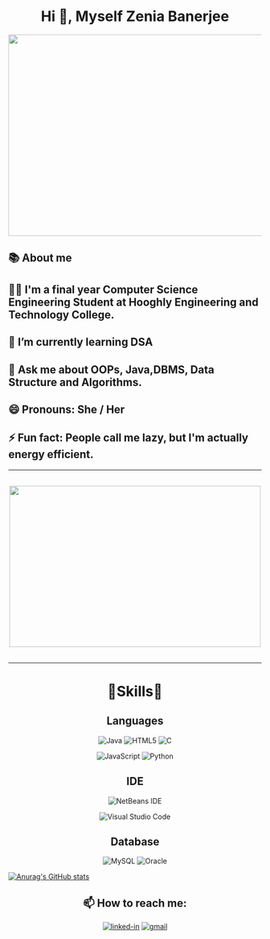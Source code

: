 <h1 align="center">
        Hi 👋, Myself Zenia Banerjee
</h1>



<div align="center">
    <img src="https://user-images.githubusercontent.com/106901860/179251359-8619a5ed-85b9-41bd-849f-39f956767daf.gif" width="600" height="400" />
</div>

## 📚 About me

## 🙋‍♀️ I'm a final year Computer Science Engineering Student at Hooghly Engineering and Technology College.

## 🌱 I’m currently learning DSA 

## 💬 Ask me about OOPs, Java,DBMS, Data Structure and Algorithms.

    
## 😄 Pronouns: She / Her 

## ⚡ Fun fact: People call me lazy, but I'm actually energy efficient.


 ---
 
 <br />
<div align="center">
<a href="https://drive.google.com/file/d/1kRjVkSw914P0ZbyZKs4MenSf2ylFWUl_/view?usp=sharing" "> <img src="https://media.giphy.com/media/wiL7rnxKvoMC49kEZ5/giphy.gif" width="500px" height="320px" target="_blank"></a>
</div>
<br />

---

<h1 align="center">
💪Skills🏹
</h1>

<div align="center">

## Languages
</div>

<div align="center">

![Java](https://img.shields.io/badge/java-%23ED8B00.svg?style=for-the-badge&logo=java&logoColor=white)
![HTML5](https://img.shields.io/badge/html5-%23E34F26.svg?style=for-the-badge&logo=html5&logoColor=white)
![C](https://img.shields.io/badge/c-%2300599C.svg?style=for-the-badge&logo=c&logoColor=white)

![JavaScript](https://img.shields.io/badge/javascript-%23323330.svg?style=for-the-badge&logo=javascript&logoColor=%23F7DF1E)
![Python](https://img.shields.io/badge/python-3670A0?style=for-the-badge&logo=python&logoColor=ffdd54)
</div>


<div align="center">

## IDE
</div>

<div align="center">

![NetBeans IDE](https://img.shields.io/badge/NetBeansIDE-1B6AC6.svg?style=for-the-badge&logo=apache-netbeans-ide&logoColor=white)

![Visual Studio Code](https://img.shields.io/badge/Visual%20Studio%20Code-0078d7.svg?style=for-the-badge&logo=visual-studio-code&logoColor=white)
</div>

<div align="center">

## Database
</div>


<div align="center">

![MySQL](https://img.shields.io/badge/mysql-%2300f.svg?style=for-the-badge&logo=mysql&logoColor=white)
![Oracle](https://img.shields.io/badge/Oracle-F80000?style=for-the-badge&logo=oracle&logoColor=white)
</div>

[![Anurag's GitHub stats](https://github-readme-stats.vercel.app/api?username=zeniabanerjee)](https://github.com/anuraghazra/github-readme-stats)

<div align="center">

## 📫 How to reach me:
[![linked-in](https://img.shields.io/badge/Linked_In-0077B5?style=for-the-badge&logo=LinkedIn&logoColor=white)](https://www.linkedin.com/zenia-banerjee-9277601b4)
[![gmail](https://img.shields.io/badge/Gmail-D14836?style=for-the-badge&logo=Gmail&logoColor=white)](mailto:zenia.banerjee@gmail.com)

</div>
